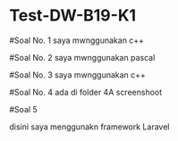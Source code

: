# Test-DW-B19-K1

#Soal No. 1 saya mwnggunakan c++

#Soal No. 2 saya mwnggunakan pascal

#Soal No. 3 saya mwnggunakan c++

#Soal No. 4 ada di folder 4A screenshoot

#Soal 5

disini saya menggunakn framework Laravel

